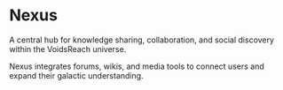 # Nexus
A central hub for knowledge sharing, collaboration, and social discovery within the VoidsReach universe.

Nexus integrates forums, wikis, and media tools to connect users and expand their galactic understanding.
